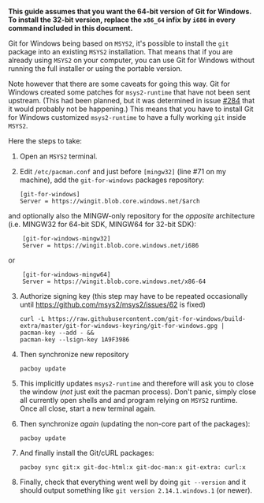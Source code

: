 **This guide assumes that you want the 64-bit version of Git for Windows. To install the 32-bit version, replace the `x86_64` infix by `i686` in every command included in this document.**

Git for Windows being based on `MSYS2`, it's possible to install the `git` package into an existing `MSYS2` installation. That means that if you are already using `MSYS2` on your computer, you can use Git for Windows without running the full installer or using the portable version.

Note however that there are some caveats for going this way. Git for Windows created some patches for `msys2-runtime` that have not been sent upstream. (This had been planned, but it was determined in issue [#284](/git-for-windows/git/issues/284) that it would probably not be happening.) This means that you have to install Git for Windows customized `msys2-runtime` to have a fully working `git` inside `MSYS2`.

Here the steps to take:

 1. Open an `MSYS2` terminal.
 2. Edit `/etc/pacman.conf` and just before `[mingw32]` (line #71 on my machine), add the `git-for-windows` packages repository:
        
        [git-for-windows]
        Server = https://wingit.blob.core.windows.net/$arch 

and optionally also the MINGW-only repository for the *opposite* architecture (i.e. MINGW32 for 64-bit SDK, MINGW64 for 32-bit SDK):

        [git-for-windows-mingw32]
        Server = https://wingit.blob.core.windows.net/i686

or

        [git-for-windows-mingw64]
        Server = https://wingit.blob.core.windows.net/x86-64

 3. Authorize signing key (this step may have to be repeated occasionally until https://github.com/msys2/msys2/issues/62 is fixed)

        curl -L https://raw.githubusercontent.com/git-for-windows/build-extra/master/git-for-windows-keyring/git-for-windows.gpg |
        pacman-key --add - &&
        pacman-key --lsign-key 1A9F3986

 4. Then synchronize new repository

        pacboy update

 5. This implicitly updates `msys2-runtime` and therefore will ask you to close the window (*not* just exit the pacman process). Don't panic, simply close all currently open shells and and program relying on `MSYS2` runtime. Once all close, start a new terminal again.

 6. Then synchronize *again* (updating the non-core part of the packages):

        pacboy update

 7. And finally install the Git/cURL packages:

        pacboy sync git:x git-doc-html:x git-doc-man:x git-extra: curl:x

 8. Finally, check that everything went well by doing `git --version` and it should output something like `git version 2.14.1.windows.1` (or newer).
